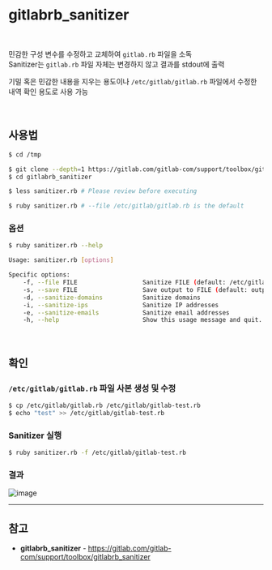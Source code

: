 # gitlabrb_sanitizer

<br>

민감한 구성 변수를 수정하고 교체하여 `gitlab.rb` 파일을 소독  
Sanitizer는 `gitlab.rb` 파일 자체는 변경하지 않고 결과를 stdout에 출력

기밀 혹은 민감한 내용을 지우는 용도이나 `/etc/gitlab/gitlab.rb` 파일에서 수정한 내역 확인 용도로 사용 가능

<br>

## 사용법
```bash
$ cd /tmp

$ git clone --depth=1 https://gitlab.com/gitlab-com/support/toolbox/gitlabrb_sanitizer.git
$ cd gitlabrb_sanitizer

$ less sanitizer.rb # Please review before executing

$ ruby sanitizer.rb # --file /etc/gitlab/gitlab.rb is the default
```

### 옵션
```bash
$ ruby sanitizer.rb --help

Usage: sanitizer.rb [options]

Specific options:
    -f, --file FILE                  Sanitize FILE (default: /etc/gitlab/gitlab.rb)
    -s, --save FILE                  Save output to FILE (default: outputs to stdout)
    -d, --sanitize-domains           Sanitize domains
    -i, --sanitize-ips               Sanitize IP addresses
    -e, --sanitize-emails            Sanitize email addresses
    -h, --help                       Show this usage message and quit.
```

<br>

## 확인
### `/etc/gitlab/gitlab.rb` 파일 사본 생성 및 수정
```bash
$ cp /etc/gitlab/gitlab.rb /etc/gitlab/gitlab-test.rb
$ echo "test" >> /etc/gitlab/gitlab-test.rb
```

### Sanitizer 실행
```bash
$ ruby sanitizer.rb -f /etc/gitlab/gitlab-test.rb
```

### 결과
![image](https://user-images.githubusercontent.com/46125158/204969801-8ba4b2a5-e3a0-4595-aa8d-2b7c95ccbee7.png)

<hr>

## 참고
- **gitlabrb_sanitizer** - https://gitlab.com/gitlab-com/support/toolbox/gitlabrb_sanitizer
